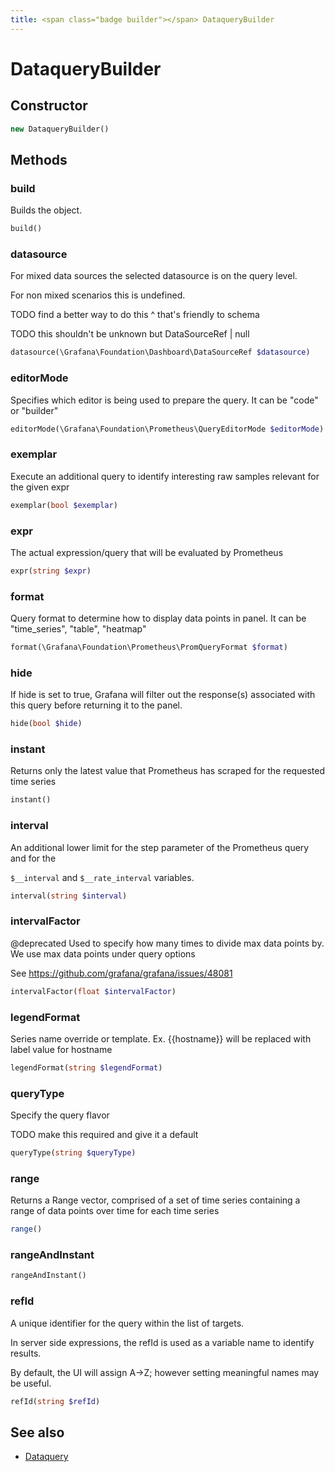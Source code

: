 ```yaml
---
title: <span class="badge builder"></span> DataqueryBuilder
---
```

# <span class="badge builder"></span> DataqueryBuilder

## Constructor

```php
new DataqueryBuilder()
```
## Methods

### <span class="badge object-method"></span> build

Builds the object.

```php
build()
```

### <span class="badge object-method"></span> datasource

For mixed data sources the selected datasource is on the query level.

For non mixed scenarios this is undefined.

TODO find a better way to do this ^ that's friendly to schema

TODO this shouldn't be unknown but DataSourceRef | null

```php
datasource(\Grafana\Foundation\Dashboard\DataSourceRef $datasource)
```

### <span class="badge object-method"></span> editorMode

Specifies which editor is being used to prepare the query. It can be "code" or "builder"

```php
editorMode(\Grafana\Foundation\Prometheus\QueryEditorMode $editorMode)
```

### <span class="badge object-method"></span> exemplar

Execute an additional query to identify interesting raw samples relevant for the given expr

```php
exemplar(bool $exemplar)
```

### <span class="badge object-method"></span> expr

The actual expression/query that will be evaluated by Prometheus

```php
expr(string $expr)
```

### <span class="badge object-method"></span> format

Query format to determine how to display data points in panel. It can be "time_series", "table", "heatmap"

```php
format(\Grafana\Foundation\Prometheus\PromQueryFormat $format)
```

### <span class="badge object-method"></span> hide

If hide is set to true, Grafana will filter out the response(s) associated with this query before returning it to the panel.

```php
hide(bool $hide)
```

### <span class="badge object-method"></span> instant

Returns only the latest value that Prometheus has scraped for the requested time series

```php
instant()
```

### <span class="badge object-method"></span> interval

An additional lower limit for the step parameter of the Prometheus query and for the

`$__interval` and `$__rate_interval` variables.

```php
interval(string $interval)
```

### <span class="badge object-method"></span> intervalFactor

@deprecated Used to specify how many times to divide max data points by. We use max data points under query options

See https://github.com/grafana/grafana/issues/48081

```php
intervalFactor(float $intervalFactor)
```

### <span class="badge object-method"></span> legendFormat

Series name override or template. Ex. {{hostname}} will be replaced with label value for hostname

```php
legendFormat(string $legendFormat)
```

### <span class="badge object-method"></span> queryType

Specify the query flavor

TODO make this required and give it a default

```php
queryType(string $queryType)
```

### <span class="badge object-method"></span> range

Returns a Range vector, comprised of a set of time series containing a range of data points over time for each time series

```php
range()
```

### <span class="badge object-method"></span> rangeAndInstant

```php
rangeAndInstant()
```

### <span class="badge object-method"></span> refId

A unique identifier for the query within the list of targets.

In server side expressions, the refId is used as a variable name to identify results.

By default, the UI will assign A->Z; however setting meaningful names may be useful.

```php
refId(string $refId)
```

## See also

 * <span class="badge object-type-class"></span> [Dataquery](./object-Dataquery.md)
